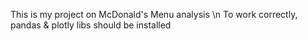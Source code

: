 This is my project on McDonald's Menu analysis
\n To work correctly, pandas & plotly libs should be installed

